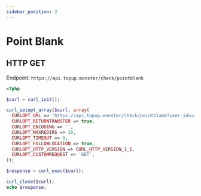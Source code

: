 ```yaml
---
sidebar_position: 2
---
```


# Point Blank

## HTTP GET

Endpoint: `https://api.topup.monster/check/pointblank`

```php
<?php

$curl = curl_init();

curl_setopt_array($curl, array(
  CURLOPT_URL => 'https://api.topup.monster/check/pointblank?user_id=xxx&api_key=xxx',
  CURLOPT_RETURNTRANSFER => true,
  CURLOPT_ENCODING => '',
  CURLOPT_MAXREDIRS => 10,
  CURLOPT_TIMEOUT => 0,
  CURLOPT_FOLLOWLOCATION => true,
  CURLOPT_HTTP_VERSION => CURL_HTTP_VERSION_1_1,
  CURLOPT_CUSTOMREQUEST => 'GET',
));

$response = curl_exec($curl);

curl_close($curl);
echo $response;
```
